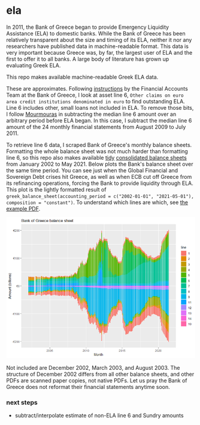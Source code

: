 # ela

In 2011, the Bank of Greece began to provide Emergency Liquidity Assistance (ELA) to domestic banks.
While the Bank of Greece has been relatively transparent about the size and timing of its ELA, neither it nor any researchers have published data in machine-readable format.
This data is very important because Greece was, by far, the largest user of ELA and the first to offer it to all banks.
A large body of literature has grown up evaluating Greek ELA.

This repo makes available machine-readable Greek ELA data.

These are approximates.
Following [instructions](github_resources/BankOfGreece_email.md) by the Financial Accounts Team at the Bank of Greece, I look at asset line 6, `Other claims on euro area credit institutions denominated in euro` to find outstanding ELA.
Line 6 includes other, small loans not included in ELA.
To remove those bits, I follow [Mourmouras](https://web.archive.org/web/20210128084556/https://www.bankofgreece.gr/en/news-and-media/press-office/news-list/news?announcement=c91acffb-3322-4472-82a0-90d17fc17cce) in subtracting the median line 6 amount over an arbitrary period before ELA began.
In this case, I subtract the median line 6 amount of the 24 monthly financial statements from August 2009 to July 2011.

To retrieve line 6 data, I scraped Bank of Greece's monthly balance sheets.
Formatting the whole balance sheet was not much harder than formatting line 6, so this repo also makes available [tidy](https://vita.had.co.nz/papers/tidy-data.html) [consolidated balance sheets](data_out/) from January 2002 to May 2021.
Below plots the Bank's balance sheet over the same time period.
You can see just when the Global Financial and Sovereign Debt crises hit Greece, as well as when ECB cut off Greece from its refinancing operations, forcing the Bank to provide liquidity through ELA.
This plot is the lightly formatted result of `greek_balance_sheet(accounting_period = c("2002-01-01", "2021-05-01"), composition = "constant")`.
To understand which lines are which, see [the example PDF](github_resources/2020_account.pdf).

![Bank of Greece balance sheet, 2002-2021](github_resources/balance_sheet.png)

Not included are December 2002, March 2003, and August 2003. The structure of December 2002 differs from all other balance sheets, and other PDFs are scanned paper copies, not native PDFs.
Let us pray the Bank of Greece does not reformat their financial statements anytime soon.

### next steps

* subtract/interpolate estimate of non-ELA line 6 and Sundry amounts